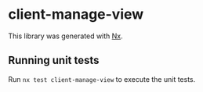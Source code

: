 # client-manage-view

This library was generated with [Nx](https://nx.dev).

## Running unit tests

Run `nx test client-manage-view` to execute the unit tests.
